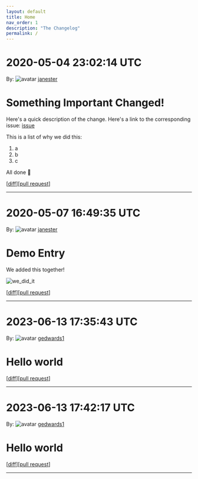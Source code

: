 ```yaml
---
layout: default
title: Home
nav_order: 1
description: "The Changelog"
permalink: /
---
```


# 2020-05-04 23:02:14 UTC

By: ![avatar](https://avatars1.githubusercontent.com/u/3330181?v=4&s=50) [janester](https://github.com/janester)

# Something Important Changed!

Here's a quick description of the change. Here's a link to the corresponding issue: [issue]()

This is a list of why we did this:

1. a
1. b
1. c

All done 🎉

[[diff](https://github.com/githubsatelliteworkshops/webhooks-with-rest/pull/9.diff)][[pull request](https://github.com/githubsatelliteworkshops/webhooks-with-rest/pull/9)]
* * *

# 2020-05-07 16:49:35 UTC

By: ![avatar](https://avatars1.githubusercontent.com/u/3330181?v=4&s=50) [janester](https://github.com/janester)

# Demo Entry

We added this together!

![we_did_it](https://user-images.githubusercontent.com/3330181/80780711-e9343480-8b3d-11ea-8a54-ab9fe9e70f95.gif)

[[diff](https://github.com/githubsatelliteworkshops/webhooks-with-rest/pull/20.diff)][[pull request](https://github.com/githubsatelliteworkshops/webhooks-with-rest/pull/20)]
* * *
# 2023-06-13 17:35:43 UTC

By: ![avatar](https://avatars.githubusercontent.com/u/105821323?v=4&s=50) [gedwards1](https://github.com/gedwards1)

# Hello world

[[diff](https://github.com/gedwards1/webhooks-with-rest/pull/1.diff)][[pull request](https://github.com/gedwards1/webhooks-with-rest/pull/1)]
* * *
# 2023-06-13 17:42:17 UTC

By: ![avatar](https://avatars.githubusercontent.com/u/105821323?v=4&s=50) [gedwards1](https://github.com/gedwards1)

# Hello world

[[diff](https://github.com/gedwards1/webhooks-with-rest/pull/1.diff)][[pull request](https://github.com/gedwards1/webhooks-with-rest/pull/1)]
* * *
